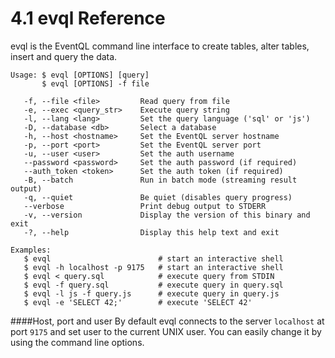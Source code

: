 4.1 evql Reference
==================


evql is the EventQL command line interface to create tables, alter tables, insert and query the data.

    Usage: $ evql [OPTIONS] [query]
           $ evql [OPTIONS] -f file

       -f, --file <file>         Read query from file
       -e, --exec <query_str>    Execute query string
       -l, --lang <lang>         Set the query language ('sql' or 'js')
       -D, --database <db>       Select a database
       -h, --host <hostname>     Set the EventQL server hostname
       -p, --port <port>         Set the EventQL server port
       -u, --user <user>         Set the auth username
       --password <password>     Set the auth password (if required)
       --auth_token <token>      Set the auth token (if required)
       -B, --batch               Run in batch mode (streaming result output)
       -q, --quiet               Be quiet (disables query progress)
       --verbose                 Print debug output to STDERR
       -v, --version             Display the version of this binary and exit
       -?, --help                Display this help text and exit
                                                           
    Examples:                                              
       $ evql                        # start an interactive shell
       $ evql -h localhost -p 9175   # start an interactive shell
       $ evql < query.sql            # execute query from STDIN
       $ evql -f query.sql           # execute query in query.sql
       $ evql -l js -f query.js      # execute query in query.js
       $ evql -e 'SELECT 42;'        # execute 'SELECT 42'


####Host, port and user
By default evql connects to the server `localhost` at port `9175` and set user to the current UNIX user.
You can easily change it by using the command line options.
